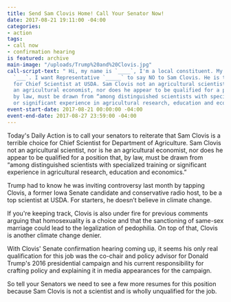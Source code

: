 ```yaml
---
title: Send Sam Clovis Home! Call Your Senator Now!
date: 2017-08-21 19:11:00 -04:00
categories:
- action
tags:
- call now
- confirmation hearing
is featured: archive
main-image: "/uploads/Trump%20and%20Clovis.jpg"
call-script-text: " Hi, my name is `____`, I'm a local constituent. My zip code is
  `___`. I want Representative `_____` to say NO to Sam Clovis. He is terrible choice
  for Chief Scientist at USDA. Sam Clovis not an agricultural scientist, nor is he
  an agricultural economist, nor does he appear to be qualified for a position that,
  by law, must be drawn from “among distinguished scientists with specialized training
  or significant experience in agricultural research, education and economics.”\n"
event-start-date: 2017-08-21 00:00:00 -04:00
event-end-date: 2017-08-27 23:59:00 -04:00
---
```


Today's Daily Action is to call your senators to reiterate that Sam Clovis is a terrible choice for Chief Scientist for Department of Agriculture. Sam Clovis not an agricultural scientist, nor is he an agricultural economist, nor does he appear to be qualified for a position that, by law, must be drawn from “among distinguished scientists with specialized training or significant experience in agricultural research, education and economics.”

Trump had to know he was inviting controversy last month by tapping Clovis, a former Iowa Senate candidate and conservative radio host, to be a top scientist at USDA. For starters, he doesn’t believe in climate change.

If you're keeping track, Clovis is also under fire for previous comments arguing that homosexuality is a choice and that the sanctioning of same-sex marriage could lead to the legalization of pedophilia.  On top of that, Clovis is another climate change denier.

With Clovis' Senate confirmation hearing coming up, it seems his only real qualification for this job was the co-chair and policy advisor for Donald Trump's 2016 presidential campaign and his current responsibility for crafting policy and explaining it in media appearances for the campaign.

So tell your Senators we need to see a few more resumes for this position because Sam Clovis is not a scientist and is wholly unqualified for the job.